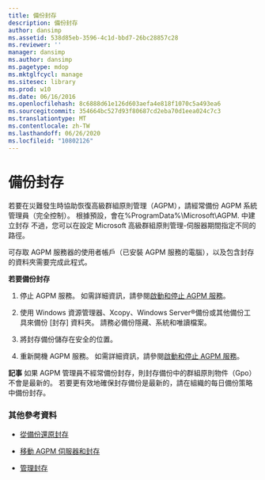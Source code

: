 ```yaml
---
title: 備份封存
description: 備份封存
author: dansimp
ms.assetid: 538d85eb-3596-4c1d-bbd7-26bc28857c28
ms.reviewer: ''
manager: dansimp
ms.author: dansimp
ms.pagetype: mdop
ms.mktglfcycl: manage
ms.sitesec: library
ms.prod: w10
ms.date: 06/16/2016
ms.openlocfilehash: 8c6888d61e126d603aefa4e818f1070c5a493ea6
ms.sourcegitcommit: 354664bc527d93f80687cd2eba70d1eea024c7c3
ms.translationtype: MT
ms.contentlocale: zh-TW
ms.lasthandoff: 06/26/2020
ms.locfileid: "10802126"
---
```

# 備份封存


若要在災難發生時協助恢復高級群組原則管理（AGPM），請經常備份 AGPM 系統管理員（完全控制）。 根據預設，會在%ProgramData%\\Microsoft\\AGPM. 中建立封存 不過，您可以在設定 Microsoft 高級群組原則管理-伺服器期間指定不同的路徑。

可存取 AGPM 服務器的使用者帳戶（已安裝 AGPM 服務的電腦），以及包含封存的資料夾需要完成此程式。

**若要備份封存**

1.  停止 AGPM 服務。 如需詳細資訊，請參閱[啟動和停止 AGPM 服務](start-and-stop-the-agpm-service-agpm40.md)。

2.  使用 Windows 資源管理器、Xcopy、Windows Server®備份或其他備份工具來備份 [封存] 資料夾。 請務必備份隱藏、系統和唯讀檔案。

3.  將封存備份儲存在安全的位置。

4.  重新開機 AGPM 服務。 如需詳細資訊，請參閱[啟動和停止 AGPM 服務](start-and-stop-the-agpm-service-agpm40.md)。

**記事** 如果 AGPM 管理員不經常備份封存，則封存備份中的群組原則物件（Gpo）不會是最新的。 若要更有效地確保封存備份是最新的，請在組織的每日備份策略中備份封存。

 

### 其他參考資料

-   [從備份還原封存](restore-the-archive-from-a-backup-agpm40.md)

-   [移動 AGPM 伺服器和封存](move-the-agpm-server-and-the-archive-agpm40.md)

-   [管理封存](managing-the-archive-agpm40.md)

 

 





